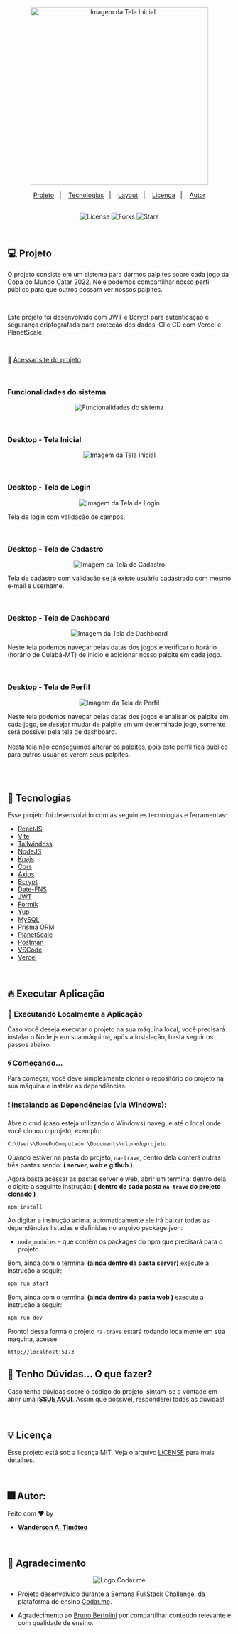 
<p align="center">
    <img
        width="400px" 
        alt="Imagem da Tela Inicial" 
        title="Tela Inicial" 
        src="github/logo.svg" 
    />
</p>

<div align="center">
  <a href="#-projeto">Projeto</a>&nbsp;&nbsp;&nbsp;|&nbsp;&nbsp;&nbsp;
  <a href="#-tecnologias">Tecnologias</a>&nbsp;&nbsp;&nbsp;|&nbsp;&nbsp;&nbsp;
  <a href="#-layout">Layout</a>&nbsp;&nbsp;&nbsp;|&nbsp;&nbsp;&nbsp;
  <a href="#-layout">Licença</a>&nbsp;&nbsp;&nbsp;|&nbsp;&nbsp;&nbsp;
  <a href="#-layout">Autor</a>
</div>

<br> 

<p align="center">
  <img  src="https://img.shields.io/static/v1?label=license&message=MIT&color=15C3D6&labelColor=000000" alt="License">
  <img src="https://img.shields.io/github/forks/Wanderson-A-Timoteo/nlw-heat-origin?label=forks&message=MIT&color=15C3D6&labelColor=000000" alt="Forks">
  <img src="https://img.shields.io/github/stars/Wanderson-A-Timoteo/nlw-heat-origin?label=stars&message=MIT&color=15C3D6&labelColor=000000" alt="Stars">
</p>

<br>

## 💻 Projeto

O projeto consiste em um sistema para darmos palpites sobre cada jogo da Copa do Mundo Catar 2022. Nele podemos compartilhar nosso perfil público para que outros possam ver nossos palpites.

<br>

Este projeto foi desenvolvido com JWT e Bcrypt para autenticação e segurança criptografada para proteção dos dados. CI e CD com Vercel e PlanetScale.

<br>  

🔗 [Acessar site do projeto](https://na-trave-web.vercel.app/)

<br>


### Funcionalidades do sistema

<p align="center">
    <img alt="Funcionalidades do sistema" title="Funcionalidades do sistema" 
    src="github/na-trave.gif" />
</p>
<br>

### Desktop - Tela Inicial

<p align="center">
    <img alt="Imagem da Tela Inicial" title="Tela Inicial" 
    src="github/home.png" />
</p>

<br>

### Desktop - Tela de Login 

<p align="center">
    <img alt="Imagem da Tela de Login" title="Imagem da Tela de Login" 
    src="github/login.png" />
</p>
<p>
Tela de login com validação de campos. 
</p>
<br>

### Desktop - Tela de Cadastro

<p align="center">
    <img alt="Imagem da Tela de Cadastro" title="Imagem da Tela de Cadastro" 
    src="github/signup.png" />
</p>
<p>
Tela de cadastro com validação se já existe usuário cadastrado com mesmo e-mail e username. 
</p>

<br>

### Desktop - Tela de Dashboard

<p align="center">
    <img alt="Imagem da Tela de Dashboard" title="Imagem da Tela de Dashboard" 
    src="github/dashboard01.png" />
</p>
<p> Neste tela podemos navegar pelas datas dos  jogos e verificar o horário (horário de Cuiabá-MT) de inicio e adicionar nosso palpite em cada jogo. 
</p>

<br>

### Desktop - Tela de Perfil

<p align="center">
    <img alt="Imagem da Tela de Perfil" title="Imagem da Tela de Perfil" 
    src="github/perfil.png" />
</p>
<p> Neste tela podemos navegar pelas datas dos jogos e analisar os palpite em cada jogo, se desejar mudar de palpite em um determinado jogo, somente será possível pela tela de dashboard.
<br><br>
Nesta tela não conseguimos alterar os palpites, pois este perfil fica público para outros usuários verem seus palpites.
</p>
<br>
<br>

## 🚀 Tecnologias

Esse projeto foi desenvolvido com as seguintes tecnologias e ferramentas:

- [ReactJS](https://pt-br.reactjs.org/)
- [Vite](https://vitejs.dev/)
- [Tailwindcss](https://tailwindcss.com/)
- [NodeJS](https://nodejs.org/en/)
- [Koajs](https://koajs.com/)
- [Cors](https://www.npmjs.com/package/cors)
- [Axios](https://axios-http.com/ptbr/docs/intro)
- [Bcrypt](https://www.npmjs.com/package/bcrypt)
- [Date-FNS](https://date-fns.org/)
- [JWT](https://jwt.io/)
- [Formik](https://formik.org/)
- [Yup](https://www.npmjs.com/package/yup)
- [MySQL](https://www.mysql.com/)
- [Prisma ORM](https://www.prisma.io/)
- [PlanetScale](https://planetscale.com/)
- [Postman](https://www.postman.com/)
- [VSCode](https://code.visualstudio.com/https://aws.amazon.com/pt/s3)
- [Vercel](https://vercel.com/)


<br>

## 🔥 Executar Aplicação

### 🎇 Executando Localmente a Aplicação

Caso você deseja executar o projeto na sua máquina local, você precisará instalar o Node.js em sua máquima, após a instalação, basta seguir os passos abaixo:

### 🌀 Começando...

Para começar, você deve simplesmente clonar o repositório do projeto na sua máquina e instalar as dependências.

### ❗️ Instalando as Dependências (via Windows):

Abre o cmd (caso esteja utilizando o Windows) navegue até o local onde você clonou o projeto, exemplo:

```sh
C:\Users\NomeDoComputador\Documents\clonedoprojeto
```

Quando estiver na pasta do projeto, `na-trave`, dentro dela conterá outras três pastas sendo: **( server, web e github )**.
<br> 

Agora basta acessar as pastas server e web, abrir um terminal dentro dela e digite a seguinte instrução: **( dentro de cada pasta `na-trave` do projeto clonado )**

```sh
npm install
```

Ao digitar a instrução acima, automaticamente ele irá baixar todas as dependências listadas e definidas no arquivo package.json:

- `node_modules` - que contêm os packages do npm que precisará para o projeto.

Bom, ainda com o terminal **(ainda dentro da pasta server)** execute a instrução a seguir:

```sh
npm run start
```

Bom, ainda com o terminal **(ainda dentro da pasta web )** execute a instrução a seguir:

```sh
npm run dev
```

Pronto! dessa forma o projeto `na-trave`  estará rodando localmente em sua maquina, acesse:

```sh
http://localhost:5173
```

## 🚩 Tenho Dúvidas... O que fazer?

Caso tenha dúvidas sobre o código do projeto, sintam-se a vontade em abrir uma **[ISSUE AQUI](https://github.com/Wanderson-A-Timoteo/na-trave/issues)**. Assim que possível, responderei todas as dúvidas!

<br>

## 💡 Licença

Esse projeto está sob a licença MIT. Veja o arquivo [LICENSE](github/LICENSE.md) para mais detalhes.

<br>

## 🎆 Autor:

Feito com ♥ by

-  [**Wanderson A. Timóteo**](www.wandersontimoteo.ga)

<br>

## 🤝 Agradecimento


<p align="center">
  <img alt="Logo Codar.me" title="Logo Codar.me" src="github/codar-me.png" />
</p>

- Projeto desenvolvido durante a Semana FullStack Challenge, da plataforma de ensino [Codar.me](https://codar.me/input).

- Agradecimento ao [Bruno Bertolini](https://www.instagram.com/codar.me/) por compartilhar conteúdo relevante e com qualidade de ensino.